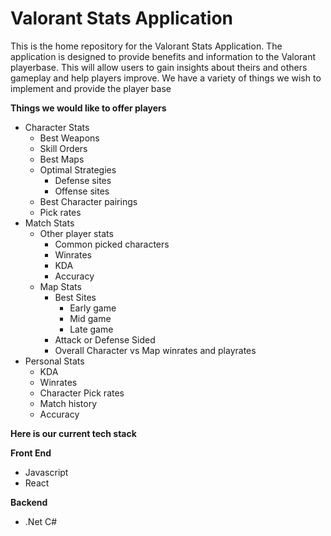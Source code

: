 # Valorant Stats Application
This is the home repository for the Valorant Stats Application. The application is designed to provide benefits and information to the Valorant playerbase. This will allow users to gain insights about theirs and others gameplay and help players improve. We have a variety of things we wish to implement and provide the player base

**Things we would like to offer players**
* Character Stats
    * Best Weapons
    * Skill Orders
    * Best Maps
    * Optimal Strategies
        * Defense sites 
        * Offense sites
    * Best Character pairings
    * Pick rates
* Match Stats
    * Other player stats
        * Common picked characters
        * Winrates
        * KDA
        * Accuracy
    * Map Stats
        * Best Sites
            * Early game
            * Mid game
            * Late game
        * Attack or Defense Sided
        * Overall Character vs Map winrates and playrates
* Personal Stats
    * KDA
    * Winrates
    * Character Pick rates
    * Match history
    * Accuracy

**Here is our current tech stack**

**Front End**
- Javascript 
- React

**Backend**
- .Net C#
